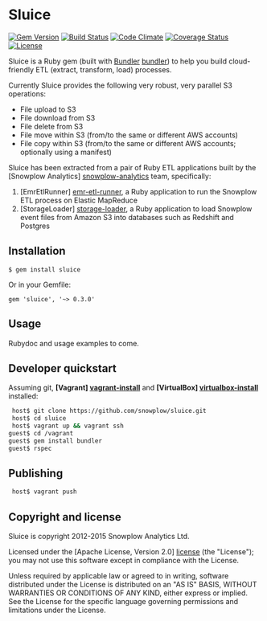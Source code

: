 # Sluice
[![Gem Version](https://badge.fury.io/rb/sluice.svg)](http://badge.fury.io/rb/sluice)
[![Build Status](https://travis-ci.org/snowplow/sluice.png)](https://travis-ci.org/snowplow/sluice)
[![Code Climate](https://codeclimate.com/github/snowplow/sluice.png)](https://codeclimate.com/github/snowplow/sluice)
[![Coverage Status](https://coveralls.io/repos/snowplow/sluice/badge.png?branch=master)](https://coveralls.io/r/snowplow/sluice?branch=master)
[![License][license-image]][license]

Sluice is a Ruby gem (built with [Bundler] [bundler]) to help you build cloud-friendly ETL (extract, transform, load) processes.

Currently Sluice provides the following very robust, very parallel S3 operations:

* File upload to S3
* File download from S3
* File delete from S3
* File move within S3 (from/to the same or different AWS accounts)
* File copy within S3 (from/to the same or different AWS accounts; optionally using a manifest)

Sluice has been extracted from a pair of Ruby ETL applications built by the [Snowplow Analytics] [snowplow-analytics] team, specifically:

1. [EmrEtlRunner] [emr-etl-runner], a Ruby application to run the Snowplow ETL process on Elastic MapReduce
2. [StorageLoader] [storage-loader], a Ruby application to load Snowplow event files from Amazon S3 into databases such as Redshift and Postgres

## Installation 

    $ gem install sluice

Or in your Gemfile:

    gem 'sluice', '~> 0.3.0'

## Usage

Rubydoc and usage examples to come.

## Developer quickstart

Assuming git, **[Vagrant] [vagrant-install]** and **[VirtualBox] [virtualbox-install]** installed:

```bash
 host$ git clone https://github.com/snowplow/sluice.git
 host$ cd sluice
 host$ vagrant up && vagrant ssh
guest$ cd /vagrant
guest$ gem install bundler
guest$ rspec
```

## Publishing

```bash
 host$ vagrant push
```

## Copyright and license

Sluice is copyright 2012-2015 Snowplow Analytics Ltd.

Licensed under the [Apache License, Version 2.0] [license] (the "License");
you may not use this software except in compliance with the License.

Unless required by applicable law or agreed to in writing, software
distributed under the License is distributed on an "AS IS" BASIS,
WITHOUT WARRANTIES OR CONDITIONS OF ANY KIND, either express or implied.
See the License for the specific language governing permissions and
limitations under the License.

[bundler]: http://gembundler.com/

[license-image]: http://img.shields.io/badge/license-Apache--2-blue.svg?style=flat
[license]: http://www.apache.org/licenses/LICENSE-2.0

[snowplow-analytics]: http://snowplowanalytics.com
[alexanderdean]: https://github.com/alexanderdean
[mtibben]: https://github.com/mtibben
[99designs]: http://99designs.com

[emr-etl-runner]: https://github.com/snowplow/snowplow/tree/master/3-enrich/emr-etl-runner
[storage-loader]: https://github.com/snowplow/snowplow/tree/master/4-storage/storage-loader

[vagrant-install]: http://docs.vagrantup.com/v2/installation/index.html
[virtualbox-install]: https://www.virtualbox.org/wiki/Downloads

[license]: http://www.apache.org/licenses/LICENSE-2.0
